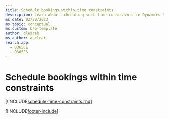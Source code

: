 ```yaml
---
title: Schedule bookings within time constraints
description: Learn about scheduling with time constraints in Dynamics 365 Field Service.
ms.date: 02/20/2023
ms.topic: conceptual
ms.custom: bap-template
author: clearab
ms.author: anclear
search.app: 
  - D365CE
  - D365FS
---
```


# Schedule bookings within time constraints

[!INCLUDE[schedule-time-constraints.md](../shared/urs/schedule-time-constraints.md)]

[!INCLUDE[footer-include](../includes/footer-banner.md)]